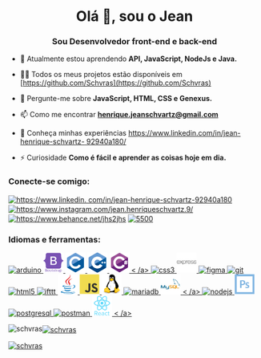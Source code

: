 <h1 align="center">Olá 👋, sou o Jean</h1>
<h3 align="center">Sou Desenvolvedor front-end e back-end</h3>

- 🌱 Atualmente estou aprendendo **API, JavaScript, NodeJs e Java.**

- 👨‍💻 Todos os meus projetos estão disponíveis em [https://github.com/Schvras](https://github.com/Schvras)

- 💬 Pergunte-me sobre **JavaScript, HTML, CSS e Genexus.**

- 📫 Como me encontrar **henrique.jeanschvartz@gmail.com**

- 📄 Conheça minhas experiências [https://www.linkedin.com/in/jean-henrique-schvartz- 92940a180/](https://www.linkedin.com/in/jean-henrique-schvartz-92940a180/)

- ⚡ Curiosidade **Como é fácil e aprender as coisas hoje em dia.**

<h3 align=" left">Conecte-se comigo:</h3>
<p align="left">
<a href="https://linkedin.com/in/https://www.linkedin.com/in/jean-henrique-schvartz-92940a180" target="blank"><img align="center" src= "https://raw.githubusercontent.com/rahuldkjain/github-profile-readme-generator/master/src/images/icons/Social/linked-in-alt.svg" alt="https://www.linkedin. com/in/jean-henrique-schvartz-92940a180" height="30" width="40" /></a>
<a href="https://instagram.com/https://www.instagram.com /jean.henriqueschvartz.9/" target="blank"><img align="center" src="https://raw.githubusercontent.com/rahuldkjain/github-profile-readme-generator/master/src/images/ icons/Social/instagram.svg" alt="https://www.instagram.com/jean.henriqueschvartz.9/" height="30"largura="40" /></a>
<a href="https://www.behance.net/https://www.behance.net/jhs2jhs" target="blank"><img align="center" src="https://raw.githubusercontent .com/rahuldkjain/github-profile-readme-generator/master/src/images/icons/Social/behance.svg" alt="https://www.behance.net/jhs2jhs" height="30" width=" 40" /></a>
<a href="https://discord.gg/5500" target="blank"><img align="center" src="https://raw.githubusercontent.com/rahuldkjain /github-profile-readme-generator/master/src/images/icons/Social/discord.svg" alt="5500" height="30" width="40" /></a>
</p>

<h3 align="left">Idiomas e ferramentas:</h3>
<p align="left"> <a href="https://www.arduino.cc/" target="_blank" rel="noreferrer"> <img src="https://cdn.worldvectorlogo.com/ logos/arduino-1.svg" alt="arduino" width="40" height="40"/> </a> <a href="https://getbootstrap.com" target="_blank" rel=" noreferrer"> <img src="https://raw.githubusercontent.com/devicons/devicon/master/icons/bootstrap/bootstrap-plain-wordmark.svg" alt="bootstrap" width="40" height="40 "/> </a> <a href="https://www.cprogramming.com/" target="_blank" rel="noreferrer"> <img src="https://raw.githubusercontent.com/devicons/devicon/master/icons/c/c-original.svg" alt="c" width="40" height="40"/> </a> <a href="https:// www.w3schools.com/cpp/" target="_blank" rel="noreferrer"> <img src="https://raw.githubusercontent.com/devicons/devicon/master/icons/cplusplus/cplusplus-original.svg " alt="cplusplus" width="40" height="40"/> </a> <a href="https://www.w3schools.com/cs/" target="_blank" rel="noreferrer" > <img src="https://raw.githubusercontent.com/devicons/devicon/master/icons/csharp/csharp-original.svg" alt="csharp" width="40" height="40"/> < /a><a href="https://www.w3schools.com/css/" target="_blank" rel="noreferrer"> <img src="https://raw.githubusercontent.com/devicons/devicon/master/ icons/css3/css3-original-wordmark.svg" alt="css3" width="40" height="40"/> </a> <a href="https://expressjs.com" target="_blank " rel="noreferrer"> <img src="https://raw.githubusercontent.com/devicons/devicon/master/icons/express/express-original-wordmark.svg" alt="express" width="40" height="40"/> </a> <a href="https://www.figma.com/" target="_blank" rel="noreferrer"> <img src="https://www.vectorlogo.zone/logos/figma/figma-icon.svg" alt="figma" width="40" height="40"/> </a> <a href="https://git-scm.com/ " target="_blank" rel="noreferrer"> <img src="https://www.vectorlogo.zone/logos/git-scm/git-scm-icon.svg" alt="git" width="40 " height="40"/> </a> <a href="https://www.w3.org/html/" target="_blank" rel="noreferrer"> <img src="https:// raw.githubusercontent.com/devicons/devicon/master/icons/html5/html5-original-wordmark.svg" alt="html5" width="40" height="40"/> </a> <a href=" https://ifttt.com/" target="_blank" rel="noreferrer"> <img src="https://www.vectorlogo.zone/logos/ifttt/ifttt-ar21.svg" alt="ifttt" width="40" height="40"/> </a> <a href="https://www.java.com" target="_blank" rel="noreferrer"> <img src="https://raw.githubusercontent.com/devicons/devicon/master /icons/java/java-original.svg" alt="java" width="40" height="40"/> </a> <a href="https://developer.mozilla.org/en-US /docs/Web/JavaScript" target="_blank" rel="noreferrer"> <img src="https://raw.githubusercontent.com/devicons/devicon/master/icons/javascript/javascript-original.svg" alt ="javascript" width="40" height="40"/> </a> <a href="https://www.linux.org/" target="_blank" rel="noreferrer"> <img src=" https://raw.githubusercontent.com/devicons/devicon/master/icons/linux/linux-original.svg" alt="linux" width="40" height="40"/> </a> <a href ="https://mariadb.org/" target="_blank" rel="noreferrer"> <img src="https://www.vectorlogo.zone/logos/mariadb/mariadb-icon.svg" alt=" mariadb" width="40" height="40"/> </a> <a href="https://www.mysql.com/" target="_blank" rel="noreferrer"> <img src="https://raw.githubusercontent.com/devicons/devicon/master/icons/mysql/mysql-original-wordmark.svg" alt="mysql" width="40" height="40"/> < /a> <a href="https://nodejs.org" target="_blank" rel="noreferrer"> <img src="https://raw.githubusercontent.com/devicons/devicon/master/icons/ nodejs/nodejs-original-wordmark.svg" alt="nodejs" width="40" height="40"/> </a> <a href="https://www.photoshop.com/en" target= "_blank" rel="noreferrer"> <img src="https://raw.githubusercontent.com/devicons/devicon/master/icons/photoshop/photoshop-line.svg" alt="photoshop" width="40"height="40"/> </a> <a href="https://www.postgresql.org" target="_blank" rel="noreferrer"> <img src="https://raw.githubusercontent. com/devicons/devicon/master/icons/postgresql/postgresql-original-wordmark.svg" alt="postgresql" width="40" height="40"/> </a> <a href="https:// postman.com" target="_blank" rel="noreferrer"> <img src="https://www.vectorlogo.zone/logos/getpostman/getpostman-icon.svg" alt="postman" width="40" height="40"/> </a> <a href="https://reactjs.org/" target="_blank" rel="noreferrer"> <img src="https://raw.githubusercontent.com/devicons/devicon/master/icons/react/react-original-wordmark.svg" alt="react" width="40" height="40"/> < /a> </p>

<p><img align="left" src="https://github-readme-stats.vercel.app/api/top-langs?username=schvras&show_icons=true&locale=en&layout=compact" alt="schvras" /> </p>

<p> <img align="center" src="https://github-readme-stats.vercel.app/api?username=schvras&show_icons=true&locale=en" alt="schvras" /> </p>

<p><img align="center" src="https://github-readme-streak-stats.herokuapp.com/?user=schvras&" alt="schvras" /></p>
